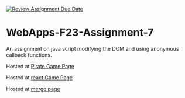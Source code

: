 [![Review Assignment Due Date](https://classroom.github.com/assets/deadline-readme-button-24ddc0f5d75046c5622901739e7c5dd533143b0c8e959d652212380cedb1ea36.svg)](https://classroom.github.com/a/Kv-XePEp)
# WebApps-F23-Assignment-7
An assignment on java script modifying the DOM and using anonymous callback functions.

Hosted at [Pirate Game Page]( https://44-563-webapps-f23.github.io/44563-webapps-f23-assignment7-Attuluru/pirate.html)

Hosted at [react Game Page]( https://44-563-webapps-f23.github.io/44563-webapps-f23-assignment7-Attuluru/react.html)

Hosted at [merge page]( https://44-563-webapps-f23.github.io/44563-webapps-f23-assignment7-Attuluru/merger.html)


